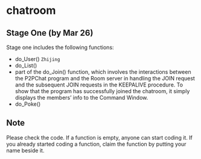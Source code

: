 # chatroom
## Stage One (by Mar 26)
Stage one includes the following functions:
- do_User() `Zhijing`
- do_List()
- part of the do_Join() function, which involves the interactions between the P2PChat program and
the Room server in handling the JOIN request and the subsequent JOIN requests in the KEEPALIVE procedure. To show that the program has successfully joined the chatroom, it simply displays the members’ info to the Command Window.
- do_Poke()

## Note
Please check the code. If a function is empty, anyone can start coding it. If you already started coding a function, claim the function by putting your name beside it.
